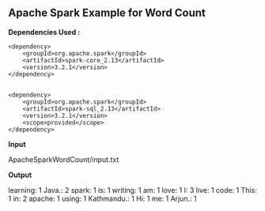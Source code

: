 ## Apache Spark Example for Word Count

**Dependencies Used :**

    <dependency>
	    <groupId>org.apache.spark</groupId>
		<artifactId>spark-core_2.13</artifactId>
		<version>3.2.1</version>
	</dependency>


	<dependency>
	    <groupId>org.apache.spark</groupId>
	    <artifactId>spark-sql_2.13</artifactId>
	    <version>3.2.1</version>
	    <scope>provided</scope>
	</dependency>

**Input**

ApacheSparkWordCount/input.txt

**Output**

learning: 1
Java.: 2
spark: 1
is: 1
writing: 1
am: 1
love: 1
I: 3
live: 1
code: 1
This: 1
in: 2
apache: 1
using: 1
Kathmandu.: 1
Hi: 1
me: 1
Arjun.: 1


